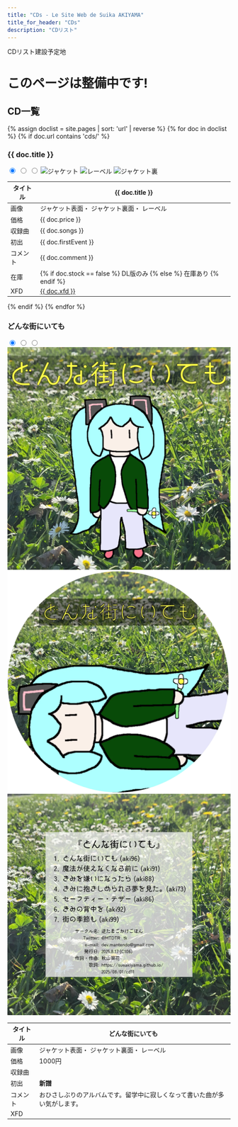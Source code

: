 ```yaml
---
title: "CDs - Le Site Web de Suika AKIYAMA"
title_for_header: "CDs"
description: "CDリスト"
---
```


CDリスト建設予定地

# このページは整備中です!

<h2 id="おしながき">CD一覧</h2>
<div>
{% assign doclist = site.pages | sort: 'url' | reverse %}
  {% for doc in doclist %}
    {% if doc.url contains 'cds/' %}
      <style>
        @media screen and (min-width:450px){
          #{{ doc.name | remove: '.md' }}_jacket_b:checked ~ img.cds-first-image {
            width:0%;
            transition: all 1s;
            position: absolute;
          }
          #{{ doc.name | remove: '.md' }}_jacket_c:checked ~ img.cds-first-image {
            width:0%;
            transition: all 1s;
            position: absolute;
          }
          #{{ doc.name | remove: '.md' }}_jacket_c:checked ~ .cds-third-image {
            width:0%;
            transition: all 1s;
            position: absolute;
            transition-delay: 0.5s;
          }
          #{{ doc.name | remove: '.md' }}_jacket_c:checked ~ .cds-second-image {
            transform: rotate(720deg);
            transition: all 1.5s;
            transition-delay: 1s;
          }
        }
        @media screen and (max-width:450px){
          #{{ doc.name | remove: '.md' }}_jacket_b:checked ~ img.cds-first-image {
            opacity: 0;
            transition: all 1s;
            position: absolute;
          }
          #{{ doc.name | remove: '.md' }}_jacket_c:checked ~ img.cds-first-image {
            opacity: 0;
            transition: all 1s;
            position: absolute;
          }
          #{{ doc.name | remove: '.md' }}_jacket_c:checked ~ .cds-third-image {
            opacity: 0;
            transition: all 1s;
            position: absolute;
            transition-delay: 0.5s;
          }
          #{{ doc.name | remove: '.md' }}_jacket_c:checked ~ .cds-second-image {
            transform: rotate(720deg);
            transition: all 1.5s;
            transition-delay: 1s;
          }
        }
      </style>
      <h3 id="{{ doc.title }}">{{ doc.title }}</h3>
      <div class="song-block">
        <div class="cds-float-left">
          <input type="radio" name="{{ doc.name | remove: '.md' }}_select" id="{{ doc.name | remove: '.md' }}_jacket_a" class="non" checked>
          <input type="radio" name="{{ doc.name | remove: '.md' }}_select" id="{{ doc.name | remove: '.md' }}_jacket_b" class="non">
          <input type="radio" name="{{ doc.name | remove: '.md' }}_select" id="{{ doc.name | remove: '.md' }}_jacket_c" class="non">
          <img src="https://sueakiyama.github.io/cds/images/{{ doc.name | remove: '.md' }}_a.webp" alt="ジャケット" class="cds-first-image cds-images">
          <img src="https://sueakiyama.github.io/cds/images/{{ doc.name | remove: '.md' }}_c.webp" alt="レーベル" class="cds-second-image cds-images">
          <img src="https://sueakiyama.github.io/cds/images/{{ doc.name | remove: '.md' }}_b.webp" alt="ジャケット裏" class="cds-third-image cds-images">
        </div>
        <table class="cds-float-right">
          <thead>
            <tr>
              <th>タイトル</th>
              <th>{{ doc.title }}</th>
            </tr>
          </thead>
          <tbody>
            <tr>
              <td>画像</td>
              <td>
                <label for="{{ doc.name | remove: '.md' }}_jacket_a"><a>ジャケット表面</a></label>・
                <label for="{{ doc.name | remove: '.md' }}_jacket_b"><a>ジャケット裏面</a></label>・
                <label for="{{ doc.name | remove: '.md' }}_jacket_c"><a>レーベル</a></label>
              </td>
            </tr>
            <tr>
              <td>価格</td>
              <td>{{ doc.price }}</td>
            </tr>
            <tr>
              <td>収録曲</td>
              <td>{{ doc.songs }}</td>
            </tr>
            <tr>
              <td>初出</td>
              <td>{{ doc.firstEvent }}</td>
            </tr>
            <tr>
              <td>コメント</td>
              <td>{{ doc.comment }}</td>
            </tr>
            <tr>
              <td>在庫</td>
              <td>
                {% if doc.stock == false %}
                DL版のみ
                {% else %}
                在庫あり
                {% endif %}
              </td>
            </tr>
            <tr>
              <td>XFD</td>
              <td><a href="https://nico.ms/{{ doc.xfd }}" target="_blank">{{ doc.xfd }}</a></td>
            </tr>
          </tbody>
        </table>
      </div>
    {% endif %}
  {% endfor %}
</div>

<h3 id="どんな街にいても">どんな街にいても</h3>

<div>
<div class="song-block">
    <div class="cds-float-left">
        <input type="radio" name="cd10_select" id="cd10_jacket_a" class="non" checked>
        <input type="radio" name="cd10_select" id="cd10_jacket_b" class="non">
        <input type="radio" name="cd10_select" id="cd10_jacket_c" class="non">
        <img src="cds/images/cd11_a.webp" alt="どんな街にいても ジャケット" class="cds-first-image cds-images">
        <img src="cds/images/cd11_c.webp" alt="どんな街にいても　レーベル" class="cds-second-image cds-images">
        <img src="cds/images/cd11_b.webp" alt="どんな街にいても　ジャケット裏" class="cds-third-image cds-images">
    </div>
    <table class="cds-float-right">
        <thead>
            <tr>
                <th>タイトル</th>
                <th>どんな街にいても</th>
            </tr>
        </thead>
        <tbody>
            <tr>
                <td>画像</td>
                <td>
                    <label for="cd10_jacket_a"><a>ジャケット表面</a></label>・
                    <label for="cd10_jacket_b"><a>ジャケット裏面</a></label>・
                    <label for="cd10_jacket_c"><a>レーベル</a></label>
                </td>
            </tr>
            <tr>
                <td>価格</td>
                <td>1000円</td>
            </tr>
            <tr>
                <td>収録曲</td>
                <td>
                </td>
            </tr>
            <tr>
                <td>初出</td>
                <td><b>新譜</b></td>
            </tr>
            <tr>
                <td>コメント</td>
                <td>おひさしぶりのアルバムです。留学中に寂しくなって書いた曲が多い気がします。</td>
            </tr>
            <tr>
                <td>XFD</td>
                <td>
                </td>
            </tr>
        </tbody>
    </table>
</div>

</div>
